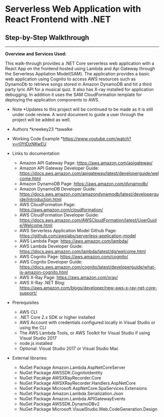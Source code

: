 # Serverless Web Application with React Frontend with .NET

## Step-by-Step Walkthrough
--------

**Overview and Services Used:**

This walk-through provides a .NET Core serverless web application with a React App on the frontend hosted using Lambda and Api Gateway through the Serverless Appliation Model(SAM). The application provides a basic web application using Cognito to access AWS resources such as DynamoDb to retrieve songs stored in Amazon DynamoDB and hit a third party lyric API for a musical quiz. It also has X-ray installed for application debugging. In addition it uses the SAM CloudFormation template for deploying the application components to AWS.


+ Note
  *Updates to this project will be continued to be made as it is still under code review. A word document to guide a user through the project will be   added as well.

+ Authors
  *kneekey23
  *tawalke

+ Working Code Example
  *https://www.youtube.com/watch?v=r0YtDzNKwEU

+ Links to documentation

  * Amazon API Gateway Page: https://aws.amazon.com/apigateway/
  * Amazon API Gateway Developer Guide: https://docs.aws.amazon.com/apigateway/latest/developerguide/welcome.html
  * Amazon DynamoDB Page: https://aws.amazon.com/dynamodb/
  * Amazon DynamoDB Developer Guide: https://docs.aws.amazon.com/amazondynamodb/latest/developerguide/Introduction.html
  * AWS CloudFormation Page: https://aws.amazon.com/cloudformation/
  * AWS CloudFormation Developer Guide: https://docs.aws.amazon.com/AWSCloudFormation/latest/UserGuide/Welcome.html
  * AWS Serverless Application Model Github Page: https://github.com/awslabs/serverless-application-model
  * AWS Lambda Page: https://aws.amazon.com/lambda/
  * AWS Lambda Developer Guide: https://docs.aws.amazon.com/lambda/latest/dg/welcome.html
  * AWS Cognito Page: https://aws.amazon.com/cognito/
  * AWS Cognito Developer Guide: https://docs.aws.amazon.com/cognito/latest/developerguide/what-is-amazon-cognito.html
  * AWS X-Ray Page: https://aws.amazon.com/xray/
  * AWS X-Ray .NET Blog: https://aws.amazon.com/blogs/developer/new-aws-x-ray-net-core-support/
  


+ Prerequisites
  * AWS CLI
  * .NET Core 2.x SDK or higher installed
  * AWS Account with credentials configured locally in Visual Studio or using the CLI
  * The AWS Lambda Tools, or AWS Toolkit for Visual Studio if using Visual Studio 2017
  * node.js installed
  * Optional: Visual Studio 2017 or Visual Studio Mac


+ External libraries:
	* NuGet Package Amazon.Lambda.AspNetCoreServer
	* NuGet Package AWSSDK.CognitoIdentity
	* NuGet Pacakge AWSXRayRecorder.Core
	* NuGet Package AWSXRayRecorder.Handlers.AspNetCore
	* NuGet Package Microsoft.AspNetCore.SpaServices.Extensions
	* NuGet Package Amazon.Lambda.Serialization.Json
	* NuGet Package Amazon.Lambda.APIGatewayEvents
	* NuGet Package AWSSDK.DynamoDBv2
	* NuGet Package Microsoft.VisualStudio.Web.CodeGeneration.Design
	


